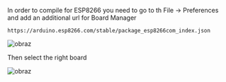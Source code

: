 In order to compile for ESP8266 you need to go to th File -> Preferences and add an additional url for Board Manager

`https://arduino.esp8266.com/stable/package_esp8266com_index.json`

![obraz](https://user-images.githubusercontent.com/47637776/164962840-1d2a0aae-8533-4afd-a95c-145a53a2df53.png)

Then select the right board

![obraz](https://user-images.githubusercontent.com/47637776/164961244-48bc1001-69e8-4956-b733-f59733fc9330.png)
